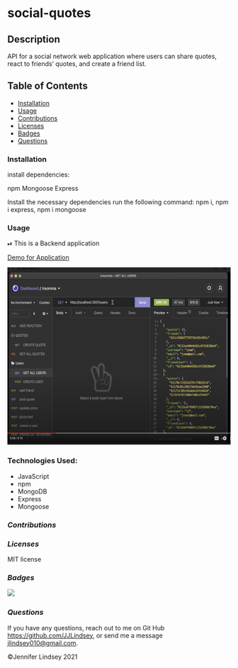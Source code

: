 # social-quotes

## **Description**
API for a social network web application where users can share quotes, react to friends’ quotes, and create a friend list. 

## **Table of Contents**
* [Installation](#installation)
* [Usage](#usage)
* [Contributions](#contributions)
* [Licenses](#licenses)
* [Badges](#Badges)
* [Questions](#questions)


### **Installation**
install dependencies:

npm
Mongoose
Express

Install the necessary dependencies run the following command: npm i, npm i express, npm i mongoose


### **Usage**
⏯
This is a Backend application

[Demo for Application](https://drive.google.com/file/d/1NhqTmLhw8-cRqXfXqyF-S9gUdso-AbrT/view?usp=sharing)

<img src="SocQuotesScreen.png" alt="screenshot" height="400">


### **Technologies Used:**

* JavaScript
* npm
* MongoDB
* Express
* Mongoose


### *Contributions*


### *Licenses*
MIT license


### *Badges*
<img src="https://img.shields.io/badge/MIT-license-brightgreen">

### *Questions*
If you have any questions, reach out to me on Git Hub https://github.com/JJLindsey, or send me a message jlindsey010@gmail.com.


©Jennifer Lindsey 2021
